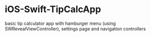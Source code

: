 # iOS-Swift-TipCalcApp
basic tip calculator app with hamburger menu (using SWRevealViewController), settings page and navigation controllers


